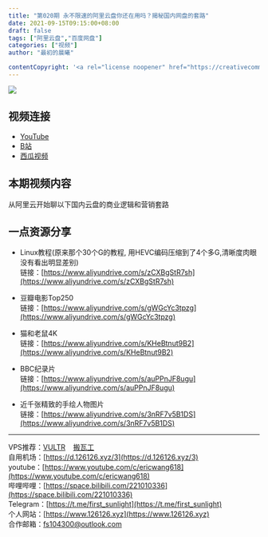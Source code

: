 ```yaml
---
title: "第020期 永不限速的阿里云盘你还在用吗？揭秘国内网盘的套路"
date: 2021-09-15T09:15:00+08:00
draft: false
tags: ["阿里云盘","百度网盘"]
categories: ["视频"]
author: "最初的晨曦"

contentCopyright: '<a rel="license noopener" href="https://creativecommons.org/licenses/by-nc-sa/4.0/deed.zh" target="_blank">本文章采用 CC BY-NC-SA 4.0 许可协议</a>'
---
```


![](../../images/020/0.jpg)
	
## 视频连接
- [YouTube](https://www.youtube.com/watch?v=zmTGRohnjVA)
- [B站](https://www.bilibili.com/video/BV1i341127de/)
- [西瓜视频](https://www.ixigua.com/7008148754025054727)

## 本期视频内容

从阿里云开始聊以下国内云盘的商业逻辑和营销套路

## 一点资源分享

- Linux教程(原来那个30个G的教程, 用HEVC编码压缩到了4个多G,清晰度肉眼没有看出明显差别)  
  链接：[https://www.aliyundrive.com/s/zCXBgStR7sh](https://www.aliyundrive.com/s/zCXBgStR7sh)

- 豆瓣电影Top250  
  链接：[https://www.aliyundrive.com/s/gWGcYc3tpzg](https://www.aliyundrive.com/s/gWGcYc3tpzg)  

- 猫和老鼠4K  
  链接：[https://www.aliyundrive.com/s/KHeBtnut9B2](https://www.aliyundrive.com/s/KHeBtnut9B2)

- BBC纪录片  
  链接：[https://www.aliyundrive.com/s/auPPnJF8ugu](https://www.aliyundrive.com/s/auPPnJF8ugu)

- 近千张精致的手绘人物图片  
  链接：[https://www.aliyundrive.com/s/3nRF7v5B1DS](https://www.aliyundrive.com/s/3nRF7v5B1DS)

---

VPS推荐：[VULTR](https://www.vultr.com/?ref=9742814)&nbsp;&nbsp;&nbsp;&nbsp;[搬瓦工](https://bwh81.net/aff.php?aff=73687)  
自用机场：[https://d.126126.xyz/3](https://d.126126.xyz/3)  
youtube：[https://www.youtube.com/c/ericwang618](https://www.youtube.com/c/ericwang618)  
哔哩哔哩：[https://space.bilibili.com/221010336](https://space.bilibili.com/221010336)  
Telegram：[https://t.me/first_sunlight](https://t.me/first_sunlight)  
个人网站：[https://www.126126.xyz](https://www.126126.xyz)  
合作邮箱：fs104300@outlook.com